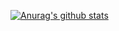 [![Anurag's github stats](https://github-readme-stats.vercel.app/api?username=Zhongdao)](https://github.com/anuraghazra/github-readme-stats)

<!--
**Zhongdao/Zhongdao** is a ✨ _special_ ✨ repository because its `README.md` (this file) appears on your GitHub profile.

Here are some ideas to get you started:

- 🔭 I’m currently working on ...
- 🌱 I’m currently learning ...
- 👯 I’m looking to collaborate on ...
- 🤔 I’m looking for help with ...
- 💬 Ask me about ...
- 📫 How to reach me: ...
- 😄 Pronouns: ...
- ⚡ Fun fact: ...
-->
